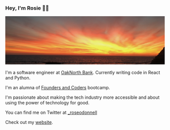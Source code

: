 ### Hey, I'm Rosie ✌🏼

![img](sunset.png)

I'm a software engineer at [OakNorth Bank](https://oaknorth.co.uk/). Currently writing code in React and Python.

I'm an alumna of [Founders and Coders](https://www.foundersandcoders.com/) bootcamp.

I'm passionate about making the tech industry more accessible and about using the power of technology for good.

You can find me on Twitter at [\_roseodonnell](https://twitter.com/_roseodonnell/likes)

Check out my [website](https://www.rosie-odonnell.co.uk/).

<!--
**Rosie-ODonnell/Rosie-ODonnell** is a ✨ _special_ ✨ repository because its `README.md` (this file) appears on your GitHub profile.

Here are some ideas to get you started:

- 🔭 I’m currently working on ...
- 🌱 I’m currently learning ...
- 👯 I’m looking to collaborate on ...
- 🤔 I’m looking for help with ...
- 💬 Ask me about ...
- 📫 How to reach me: ...
- 😄 Pronouns: ...
- ⚡ Fun fact: ...
-
